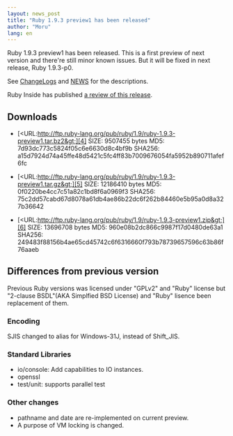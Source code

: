 ```yaml
---
layout: news_post
title: "Ruby 1.9.3 preview1 has been released"
author: "Moru"
lang: en
---
```


Ruby 1.9.3 preview1 has been released. This is a first preview of next
version and there\'re still minor known issues. But it will be fixed in
next release, Ruby 1.9.3-p0.

See [ChangeLogs][1] and [NEWS][2] for the descriptions.

Ruby Inside has published [a review of this release][3].

## Downloads

* [&lt;URL:http://ftp.ruby-lang.org/pub/ruby/1.9/ruby-1.9.3-preview1.tar.bz2&gt;][4]
  SIZE: 9507455 bytes
  MD5: 7d93dc773c5824f05c6e6630d8c4bf9b
  SHA256: a15d7924d74a45ffe48d5421c5fc4ff83b7009676054fa5952b890711afef6fc

* [&lt;URL:http://ftp.ruby-lang.org/pub/ruby/1.9/ruby-1.9.3-preview1.tar.gz&gt;][5]
  SIZE: 12186410 bytes
  MD5: 0f0220be4cc7c51a82c1bd8f6a0969f3
  SHA256: 75c2dd57cabd67d8078a61db4ae86b22dc6f262b84460e5b95a0d8a327b36642

* [&lt;URL:http://ftp.ruby-lang.org/pub/ruby/1.9/ruby-1.9.3-preview1.zip&gt;][6]
  SIZE: 13696708 bytes
  MD5: 960e08b2dc866c9987f17d0480de63a1
  SHA256: 249483f88156b4ae65cd45742c6f6316660f793b78739657596c63b86f76aaeb

## Differences from previous version

Previous Ruby versions was licensed under \"GPLv2\" and \"Ruby\" license
but \"2-clause BSDL\"(AKA Simplfied BSD License) and \"Ruby\" lisence
been replacement of them.

### Encoding

SJIS changed to alias for Windows-31J, instead of Shift\_JIS.

### Standard Libraries

* io/console: Add capabilities to IO instances.
* openssl
* test/unit: supports parallel test

### Other changes

* pathname and date are re-implemented on current preview.
* A purpose of VM locking is changed.



[1]: http://svn.ruby-lang.org/repos/ruby/tags/v1_9_3_preview1/ChangeLog
[2]: http://svn.ruby-lang.org/repos/ruby/tags/v1_9_3_preview1/NEWS
[3]: http://www.rubyinside.com/ruby-1-9-3-preview-1-released-5229.html
[4]: http://ftp.ruby-lang.org/pub/ruby/1.9/ruby-1.9.3-preview1.tar.bz2
[5]: http://ftp.ruby-lang.org/pub/ruby/1.9/ruby-1.9.3-preview1.tar.gz
[6]: http://ftp.ruby-lang.org/pub/ruby/1.9/ruby-1.9.3-preview1.zip

